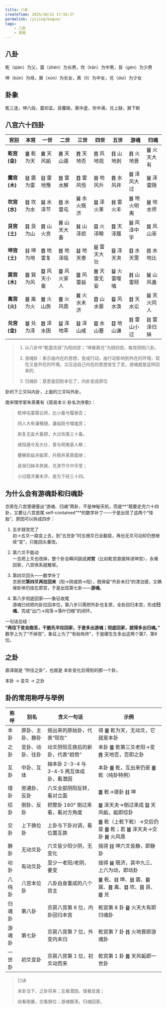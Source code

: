 ```yaml
---
title: 八卦
createTime: 2025/10/12 17:56:37
permalink: /yijing/bagua/
tags:
    - 八卦
    - 周易
---
```



## 八卦

乾（qián）为父，震（zhèn）为长男，坎（kǎn）为中男，艮（gèn）为少男

坤（kūn）为母，巽（xùn）为长女，离（lí）为中女，兑（duì）为少女


## 卦象

乾三连，坤六段，震仰盂，艮覆碗，离中虚，坎中满，兑上缺，巽下断


## 八宫六十四卦


| 宫别         | 本宫      | 一世        | 二世        | 三世        | 四世        | 五世        | 游魂        | 归魂        |
| ------------ | --------- | ----------- | ----------- | ----------- | ----------- | ----------- | ----------- | ----------- |
| **乾宫(金)** | ䷀ 乾为天 | ䷫ 天风姤   | ䷠ 天山遁   | ䷋ 天地否   | ䷓ 风地观   | ䷖ 山地剥   | ䷢ 火地晋   | ䷍ 火天大有 |
| **震宫(木)** | ䷲ 震为雷 | ䷗ 雷地豫   | ䷐ 雷水解   | ䷩ 雷风恒   | ䷦ 地风升   | ䷴ 水风井   | ䷿ 泽风大过 | ䷶ 泽雷随   |
| **坎宫(水)** | ䷜ 坎为水 | ䷧ 水泽节   | ䷂ 水雷屯   | ䷟ 水火既济 | ䷻ 泽火革   | ䷏ 雷火丰   | ䷰ 地火明夷 | ䷶ 地水师   |
| **艮宫(土)** | ䷳ 艮为山 | ䷴ 山火贲   | ䷷ 山天大畜 | ䷽ 山泽损   | ䷃ 火泽睽   | ䷺ 天泽履   | ䷧ 风泽中孚 | ䷜ 风山渐   |
| **坤宫(土)** | ䷁ 坤为地 | ䷘ 地雷复   | ䷐ 地泽临   | ䷒ 地天泰   | ䷣ 雷天大壮 | ䷕ 泽天夬   | ䷚ 水天需   | ䷇ 水地比   |
| **巽宫(木)** | ䷸ 巽为风 | ䷼ 风天小畜 | ䷈ 风火家人 | ䷥ 风雷益   | ䷰ 天雷无妄 | ䷊ 火雷噬嗑 | ䷏ 山雷颐   | ䷟ 山风蛊   |
| **离宫(火)** | ䷝ 离为火 | ䷰ 火山旅   | ䷌ 火风鼎   | ䷛ 火水未济 | ䷩ 山水蒙   | ䷙ 风水涣   | ䷂ 天水讼   | ䷧ 天火同人 |
| **兑宫(金)** | ䷹ 兑为泽 | ䷐ 泽水困   | ䷒ 泽地萃   | ䷣ 泽山咸   | ䷕ 水山蹇   | ䷚ 地山谦   | ䷇ 雷山小过 | ䷁ 雷泽归妹 |

> 1. 以八卦中“乾震坎艮”为阳四宫；“坤巽离兑”为阴四宫。每宫阴阳八卦。
> 
> 2. 游魂卦：表示由内在的思想，变成行动，由行动影响到外在的环境，现在又是外在的环境，又压迫自己内在的思想发生了变，游魂就是这样回来的.
> 
> 3. 归魂卦：意思是回到本位了，内卦变成原位

卦的下三爻叫内卦，上面的三爻叫外卦。

南宋理学家朱熹著有《周易本义·卦名次序歌》：

> 乾坤屯蒙需讼师，比小畜兮履泰否；
> 
> 同人大有谦豫随，蛊临观兮噬嗑贲；
> 
> 剥复无妄大畜颐，大过坎离三十备。
> 
> 咸恒遁兮及大壮，晋与明夷家人睽；
> 
> 蹇解损益夬姤萃，升困井革鼎震继；
> 
> 艮渐归妹丰旅巽，兑涣节兮中孚至；
> 
> 小过既济兼未济，是为下经三十四。



## 为什么会有游魂卦和归魂卦

京房在八宫里硬塞出“游魂、归魂”两卦，不是神秘天机，而是**“既要走完六十四卦，又要让八宫首尾 self-contained”**的数学补丁——于是出现了这两个“怪胎”。原因可以拆成四步：

1. 五步就改完了  
   初→五爻一路变上去，到“五世卦”时五根爻已全翻盘，再也无爻可动却仍想继续“变”，只能回头重改。

2. 第六爻不能动  
   一旦把上爻也改掉，整个卦会瞬间跳成**对宫**（比如乾宫直接摔进坤宫），永难回家，八宫体系就散架。

3. 第四爻回头——数学补丁  
   京房把**第四爻再拉回来**（阳→阴或阴→阳），既保留“外卦未归”的漂泊感，又确保卦体仍挂在原宫，于是出现第七卦——**游魂**。

4. 第八步彻底回家——象征收尾  
   游魂已经把内卦拉回本位，第八步只需把外卦也复原，全卦回归本宫，形成**归魂**，完成“出门→闯荡→落叶归根”的闭环。

一句话总结：  
**“再往下变会跑丢，干脆先半拉回家，于是多出游魂；彻底回家，就得多出归魂。”**  
数学上为了“不掉宫”，象征上为了“有始有终”，于是硬生生多出这两个第7、第8位。


## 之卦

直译就是 “所往之卦”，也就是 本卦变化后得到的那一个卦。

本卦 → 变爻 → 之卦

## 卦的常用称呼与举例

| 称呼   | 别名             | 含义一句话                               | 示例                                                          |
| ------ | ---------------- | ---------------------------------------- | ------------------------------------------------------------- |
| 本卦   | 原卦、主卦、静卦 | 摇出来的原始卦，代表“现在”               | 得 ䷀ 乾为天，无动爻，它就是本卦                              |
| 之卦   | 变卦、动卦、往卦 | 动爻阴阳互换后的新卦，代表“趋势”         | 本卦 ䷀ 乾第三爻老阳→变 ䷋ 天地否，否即之卦                   |
| 互卦   | 中卦、互体       | 抽本卦 2-3-4 与 3-4-5 两互体成卦，看潜因 | 本卦 ䷀ 乾，互出来仍是 ䷀ 乾（纯卦特例）                      |
| 错卦   | 旁通卦、反卦     | 六爻全部阴阳反转，看对立面               | ䷀ 乾→错卦 ䷁ 坤                                              |
| 综卦   | 倒卦、反卦       | 把整卦 180° 倒过来看，看对方角度         | ䷪ 泽天夬→倒过来成 ䷃ 天风姤，姤即综卦                        |
| 交卦   | 上下换位卦       | 上卦与下卦对调，看位置互换               | ䷀ 乾（上乾下乾）→交后仍是 ䷀ 乾；若 ䷪ 泽天夬→交卦 ䷛ 火风鼎 |
| 静卦   | 无动爻卦         | 六爻皆少阳少阴，无变化                   | 摇得 ䷁ 坤六爻皆静，即静卦                                    |
| 动卦   | 有动爻卦         | 至少一老阳/老阴，要变                    | 摇得 ䷟ 既济，其中九三、上六为动，即动卦                      |
| 八纯卦 | 八宫本位卦       | 八卦自身重成的八个宫主                   | ䷀ 乾、䷁ 坤、䷲ 震、䷸ 巽、䷝ 离、䷜ 坎、䷳ 艮、䷹ 兑        |
| 归魂卦 | 第八卦           | 京房八宫第 8 位，内卦回归本宫            | 乾宫第 8 卦 ䷍ 火天大有即归魂卦                               |
| 游魂卦 | 第七卦           | 京房八宫第 7 位，外变内未归              | 乾宫第 7 卦 ䷢ 火地晋即游魂卦                                 |
| 一世卦 | 初爻变卦         | 京房八宫第 1 位，初爻动而来              | 乾宫第 1 卦 ䷫ 天风姤即一世卦                                 |

> 口诀
> 
> 本卦当下，之卦将来；互看潜因，错看反面；
> 
> 综看倒置，交看换位；游魂飘荡，归魂回家。


